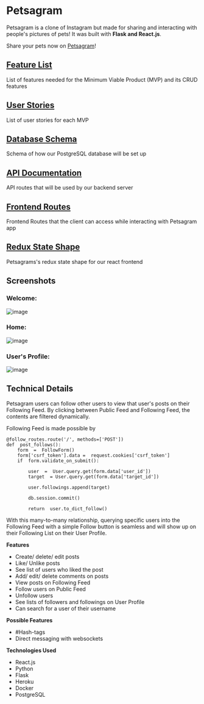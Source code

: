 # Petsagram

Petsagram is a clone of Instagram but made for sharing and interacting with people's pictures of pets! It was built with **Flask and React.js**.

Share your pets now on [Petsagram](https://petsagram-app.herokuapp.com/)!

## [Feature List](https://github.com/BrandonCope/Petsagram/wiki/MVP-Feature-List)

List of features needed for the Minimum Viable Product (MVP) and its CRUD features

## [User Stories](https://github.com/BrandonCope/Petsagram/wiki/User-Stories)

List of user stories for each MVP

## [Database Schema](https://github.com/BrandonCope/Petsagram/wiki/Database-Schema)

Schema of how our PostgreSQL database will be set up

## [API Documentation](https://github.com/BrandonCope/Petsagram/wiki/API-Documentation)

API routes that will be used by our backend server

## [Frontend Routes](https://github.com/BrandonCope/Petsagram/wiki/Frontend-Routes)

Frontend Routes that the client can access while interacting with Petsagram app

## [Redux State Shape](https://github.com/BrandonCope/Petsagram/wiki/Redux-State-Shape)

Petsagrams's redux state shape for our react frontend

## Screenshots

### Welcome:

![image](https://user-images.githubusercontent.com/91238232/158043040-69ab2095-ad5b-4b14-9419-18c3a7a4b31e.png)

### Home: 

![image](https://user-images.githubusercontent.com/91238232/158043071-b3c2b3e9-5e0e-4d1a-a4dd-e5f0ef244aa5.png)

### User's Profile: 

![image](https://user-images.githubusercontent.com/91238232/158043100-411260e6-407b-4ed3-a027-7e16ca804ee9.png)


## Technical Details
Petsagram users can follow other users to view that user's posts on their Following Feed. By clicking between Public Feed and Following Feed, the contents are filtered dynamically.

Following Feed is made possible by  

    @follow_routes.route('/', methods=['POST'])
    def  post_follows():
	    form  =  FollowForm()
	    form['csrf_token'].data =  request.cookies['csrf_token']
	    if  form.validate_on_submit():
	    
		    user  =  User.query.get(form.data['user_id'])
		    target  = User.query.get(form.data['target_id'])
		    
		    user.followings.append(target)
		    
		    db.session.commit()
		    
		    return  user.to_dict_follow()
With this many-to-many relationship, querying specific users into the Following Feed with a simple Follow button is seamless and will show up on their Following List on their User Profile.

**Features**

 - Create/ delete/ edit posts
 - Like/ Unlike posts
 - See list of users who liked the post
 - Add/ edit/ delete comments on posts
 - View posts on Following Feed
 - Follow users on Public Feed
 - Unfollow users
 - See lists of followers and followings on User Profile
 - Can search for a user of their username

**Possible Features**

 - #Hash-tags
 - Direct messaging with websockets

**Technologies Used**

 - React.js
 - Python
 - Flask
 - Heroku
 - Docker
 - PostgreSQL
